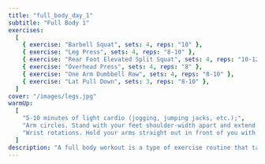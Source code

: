 ```yaml
---
title: "full_body_day_1"
subtitle: "Full Body 1"
exercises:
  [
    { exercise: "Barbell Squat", sets: 4, reps: "10" },
    { exercise: "Leg Press", sets: 4, reps: "8-10" },
    { exercise: "Rear Foot Elevated Split Squat", sets: 4, reps: "10-12" },
    { exercise: "Overhead Press", sets: 4, reps: "8" },
    { exercise: "One Arm Dumbbell Row", sets: 4, reps: "8-10" },
    { exercise: "Lat Pull Down", sets: 3, reps: "8-10" },
  ]
cover: "/images/legs.jpg"
warmUp:
  [
    "5-10 minutes of light cardio (jogging, jumping jacks, etc.);",
    "Arm circles. Stand with your feet shoulder-width apart and extend your arms out to the sides. Make small circles with your arms, gradually increasing the size of the circles. Do 10 circles in each direction.",
    "Wrist rotations. Hold your arms straight out in front of you with your palms facing down. Slowly rotate your wrists in a circular motion, making sure to move only your wrists and not your arms. Do 10 circles in each direction.",
  ]
description: "A full body workout is a type of exercise routine that targets all major muscle groups in the body, including the chest, back, arms, shoulders, legs, and core. It typically involves a combination of strength training exercises, such as weightlifting, and cardiovascular exercises, such as running or cycling. A full body workout is ideal for individuals who are looking to build muscle, increase strength, and improve overall fitness and endurance. It can be done at home or in a gym with equipment or bodyweight exercises, and can be adapted to suit different fitness levels and goals."
---
```

